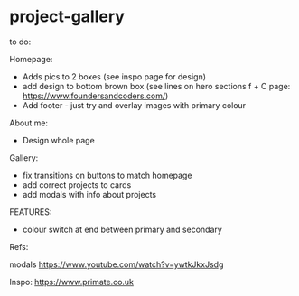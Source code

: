 # project-gallery

to do:


Homepage:

- Adds pics to 2 boxes (see inspo page for design)
- add design to bottom brown box (see lines on hero sections f + C page: https://www.foundersandcoders.com/)
- Add footer - just try and overlay images with primary colour

About me:
- Design whole page

Gallery:

- fix transitions on buttons to match homepage
- add correct projects to cards
- add modals with info about projects

FEATURES:

- colour switch at end between primary and secondary

Refs:

modals
https://www.youtube.com/watch?v=ywtkJkxJsdg

Inspo:
https://www.primate.co.uk


